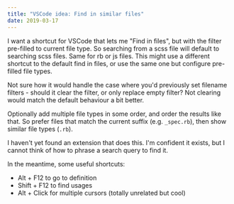 ```yaml
---
title: "VSCode idea: Find in similar files"
date: 2019-03-17
---
```

I want a shortcut for VSCode that lets me "Find in files", but with the filter pre-filled to current file type. So searching from a scss file will default to searching scss files. Same for rb or js files. This might use a different shortcut to the default find in files, or use the same one but configure pre-filled file types.

Not sure how it would handle the case where you'd previously set filename filters - should it clear the filter, or only replace empty filter? Not clearing would match the default behaviour a bit better.

Optionally add multiple file types in some order, and order the results like that. So prefer files that match the current suffix (e.g. `_spec.rb`), then show similar file types (`.rb`).

I haven't yet found an extension that does this. I'm confident it exists, but I cannot think of how to phrase a search query to find it.

In the meantime, some useful shortcuts:

- Alt + F12 to go to definition
- Shift + F12 to find usages
- Alt + Click for multiple cursors (totally unrelated but cool)

